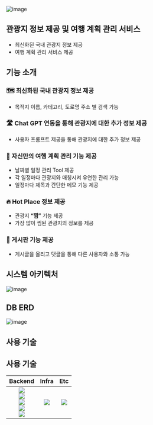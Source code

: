 ![image](https://github.com/ssafyFinalProject/Backend/assets/84346055/08b0af39-4b86-4374-8e9c-5acea2993cd2)

## 관광지 정보 제공 및 여행 계획 관리 서비스
- 최신화된 국내 관광지 정보 제공
- 여행 계획 관리 서비스 제공
## 기능 소개
### **🗺️ 최신화된 국내 관광지 정보 제공**
- 목적지 이름, 카테고리, 도로명 주소 별 검색 가능
### **🛣️ Chat GPT 연동을 통해 관광지에 대한 추가 정보 제공**
- 사용자 프롬프트 제공을 통해 관광지에 대한 추가 정보 제공
### **🎯 자신만의 여행 계획 관리 기능 제공**
- 날짜별 일정 관리 Tool 제공
- 각 일정마다 관광지와 매칭시켜 유연한 관리 가능
- 일정마다 제목과 간단한 메모 기능 제공
### 🔥 Hot Place 정보 제공
- 관광지 **“찜”** 기능 제공
- 가장 많이 찜된 관광지의 정보를 제공
### **📱 게시판 기능 제공**
- 게시글을 올리고 댓글을 통해 다른 사용자와 소통 가능
## 시스템 아키텍처
![image](https://github.com/ssafyFinalProject/Backend/assets/84346055/5fce8ded-ce00-444b-856c-ddc22b78e82f)
## DB ERD
![image](https://github.com/ssafyFinalProject/Backend/assets/84346055/576aa279-23fe-4d6c-8f3f-af87f723a70e)
## 사용 기술
## 사용 기술
|Backend|Infra|Etc|
|:---:|:---:|:---:|
|<img src="https://img.shields.io/badge/java-007396?style=for-the-badge&logo=OpenJDK&logoColor=white"><br><img src="https://img.shields.io/badge/springboot-6DB33F?style=for-the-badge&logo=springboot&logoColor=white"><br><img src="https://img.shields.io/badge/springsecurity-6DB33F?style=for-the-badge&logo=springsecurity&logoColor=white"> <br><img src="https://img.shields.io/badge/hibernate-59666C?style=for-the-badge&logo=hibernate&logoColor=white"> <br> <img src="https://img.shields.io/badge/MySQL-4479A1?style=for-the-badge&logo=MySQL&logoColor=white">|<img src="https://img.shields.io/badge/docker-2496ED?style=for-the-badge&logo=docker&logoColor=white"><br>|<img src="https://img.shields.io/badge/KAKAO_MAP_SDK_V2-FFCD00?style=for-the-badge&logo=kakao&logoColor=white">|
